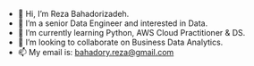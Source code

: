 - 👋 Hi, I’m Reza Bahadorizadeh.
- 👀 I’m a senior Data Engineer and interested in Data.
- 🌱 I’m currently learning Python, AWS Cloud Practitioner & DS.
- 💞️ I’m looking to collaborate on Business Data Analytics.
- 📫 My email is: bahadory.reza@gmail.com

<!---
RezaBahadori57/RezaBahadori57 is a ✨ special ✨ repository because its `README.md` (this file) appears on your GitHub profile.
You can click the Preview link to take a look at your changes.
--->
